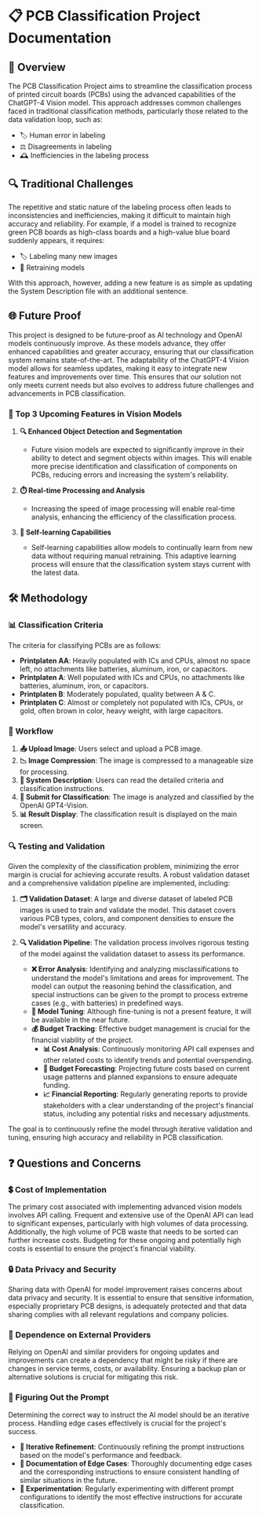 # 📋 PCB Classification Project Documentation

## 📖 Overview
The PCB Classification Project aims to streamline the classification process of printed circuit boards (PCBs) using the advanced capabilities of the ChatGPT-4 Vision model. This approach addresses common challenges faced in traditional classification methods, particularly those related to the data validation loop, such as:

- 🏷️ Human error in labeling
- ⚖️ Disagreements in labeling
- 🕰️ Inefficiencies in the labeling process

## 🔍 Traditional Challenges
The repetitive and static nature of the labeling process often leads to inconsistencies and inefficiencies, making it difficult to maintain high accuracy and reliability. For example, if a model is trained to recognize green PCB boards as high-class boards and a high-value blue board suddenly appears, it requires:

- 🏷️ Labeling many new images
- 🔄 Retraining models

With this approach, however, adding a new feature is as simple as updating the System Description file with an additional sentence.

## 🌐 Future Proof
This project is designed to be future-proof as AI technology and OpenAI models continuously improve. As these models advance, they offer enhanced capabilities and greater accuracy, ensuring that our classification system remains state-of-the-art. The adaptability of the ChatGPT-4 Vision model allows for seamless updates, making it easy to integrate new features and improvements over time. This ensures that our solution not only meets current needs but also evolves to address future challenges and advancements in PCB classification.

### 🔮 Top 3 Upcoming Features in Vision Models
1. **🔍 Enhanced Object Detection and Segmentation**
   - Future vision models are expected to significantly improve in their ability to detect and segment objects within images. This will enable more precise identification and classification of components on PCBs, reducing errors and increasing the system's reliability.
   
2. **⏱️ Real-time Processing and Analysis**
   - Increasing the speed of image processing will enable real-time analysis, enhancing the efficiency of the classification process.
   
3. **🤖 Self-learning Capabilities**
   - Self-learning capabilities allow models to continually learn from new data without requiring manual retraining. This adaptive learning process will ensure that the classification system stays current with the latest data.

## 🛠️ Methodology

### 📊 Classification Criteria
The criteria for classifying PCBs are as follows:

- **Printplaten AA**: Heavily populated with ICs and CPUs, almost no space left, no attachments like batteries, aluminum, iron, or capacitors.
- **Printplaten A**: Well populated with ICs and CPUs, no attachments like batteries, aluminum, iron, or capacitors.
- **Printplaten B**: Moderately populated, quality between A & C.
- **Printplaten C**: Almost or completely not populated with ICs, CPUs, or gold, often brown in color, heavy weight, with large capacitors.

### 🔄 Workflow
1. **📤 Upload Image**: Users select and upload a PCB image.
2. **📉 Image Compression**: The image is compressed to a manageable size for processing.
3. **📑 System Description**: Users can read the detailed criteria and classification instructions.
4. **🚀 Submit for Classification**: The image is analyzed and classified by the OpenAI GPT4-Vision.
5. **📊 Result Display**: The classification result is displayed on the main screen.

### 🔍 Testing and Validation
Given the complexity of the classification problem, minimizing the error margin is crucial for achieving accurate results. A robust validation dataset and a comprehensive validation pipeline are implemented, including:

1. **🗂️ Validation Dataset**: A large and diverse dataset of labeled PCB images is used to train and validate the model. This dataset covers various PCB types, colors, and component densities to ensure the model's versatility and accuracy.
   
2. **🔍 Validation Pipeline**: The validation process involves rigorous testing of the model against the validation dataset to assess its performance. 
    - **❌ Error Analysis**: Identifying and analyzing misclassifications to understand the model's limitations and areas for improvement. The model can output the reasoning behind the classification, and special instructions can be given to the prompt to process extreme cases (e.g., with batteries) in predefined ways.
    - **🔧 Model Tuning**: Although fine-tuning is not a present feature, it will be available in the near future.
    - **💰 Budget Tracking**:
    Effective budget management is crucial for the financial viability of the project.
        - **📊 Cost Analysis**: Continuously monitoring API call expenses and other related costs to identify trends and potential overspending.
        - **📅 Budget Forecasting**: Projecting future costs based on current usage patterns and planned expansions to ensure adequate funding.
        - **📈 Financial Reporting**: Regularly generating reports to provide stakeholders with a clear understanding of the project's financial status, including any potential risks and necessary adjustments.


The goal is to continuously refine the model through iterative validation and tuning, ensuring high accuracy and reliability in PCB classification.

## ❓ Questions and Concerns

### 💲 Cost of Implementation
The primary cost associated with implementing advanced vision models involves API calling. Frequent and extensive use of the OpenAI API can lead to significant expenses, particularly with high volumes of data processing. Additionally, the high volume of PCB waste that needs to be sorted can further increase costs. Budgeting for these ongoing and potentially high costs is essential to ensure the project's financial viability.

### 🔒 Data Privacy and Security
Sharing data with OpenAI for model improvement raises concerns about data privacy and security. It is essential to ensure that sensitive information, especially proprietary PCB designs, is adequately protected and that data sharing complies with all relevant regulations and company policies.

### 🤝 Dependence on External Providers
Relying on OpenAI and similar providers for ongoing updates and improvements can create a dependency that might be risky if there are changes in service terms, costs, or availability. Ensuring a backup plan or alternative solutions is crucial for mitigating this risk.

### 🧩 Figuring Out the Prompt
Determining the correct way to instruct the AI model should be an iterative process. Handling edge cases effectively is crucial for the project's success. 
- **🔄 Iterative Refinement**: Continuously refining the prompt instructions based on the model's performance and feedback.
- **📑 Documentation of Edge Cases**: Thoroughly documenting edge cases and the corresponding instructions to ensure consistent handling of similar situations in the future.
- **🧪 Experimentation**: Regularly experimenting with different prompt configurations to identify the most effective instructions for accurate classification.

